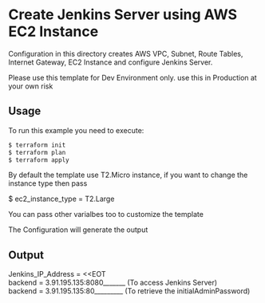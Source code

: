 # Create Jenkins Server using AWS EC2 Instance

Configuration in this directory creates AWS VPC, Subnet, Route Tables, Internet Gateway, EC2 Instance and configure Jenkins Server.

Please use this template for Dev Environment only. use this in Production at your own risk

## Usage

To run this example you need to execute:

```bash
$ terraform init
$ terraform plan
$ terraform apply
```

By default the template use T2.Micro instance, if you want to change the instance type then pass

$ ec2_instance_type = T2.Large

You can pass other varialbes too to customize the template

The Configuration will generate the output 

## Output

Jenkins_IP_Address = <<EOT   <br/>
    backend = 3.91.195.135:8080_______          (To access Jenkins Server)    <br />
    backend = 3.91.195.135:80_________          (To retrieve the initialAdminPassword)